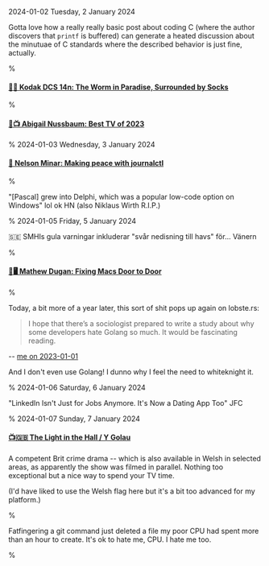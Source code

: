 2024-01-02 Tuesday,  2 January 2024

Gotta love how a really really basic post about coding C (where the author discovers that `printf` is buffered) can generate a heated discussion about the minutuae of C standards where the described behavior is just fine, actually.

%

#### [🔗📸 Kodak DCS 14n: The Worm in Paradise, Surrounded by Socks](https://women-and-dreams.blogspot.com/2024/01/kodak-dcs-14n-worm-in-paradise.html)

%

#### [🔗📺 Abigail Nussbaum: Best TV of 2023](https://www.lawyersgunsmoneyblog.com/2024/01/best-tv-of-2023) 

%
2024-01-03 Wednesday,  3 January 2024

#### [🔗 Nelson Minar: Making peace with journalctl](https://nelsonslog.wordpress.com/2024/01/01/making-peace-with-journalctl/)

%

"[Pascal] grew into Delphi, which was a popular low-code option on Windows" lol ok HN (also Niklaus Wirth R.I.P.)

%
2024-01-05 Friday,  5 January 2024

&#x1F1F8;&#x1F1EA; SMHIs gula varningar inkluderar "svår nedisning till havs" för... Vänern

%

#### [🔗🖥  Mathew Dugan: Fixing Macs Door to Door](https://matduggan.com/fixing-macs-door-to-door/)

%

Today, a bit more of a year later, this sort of shit pops up again on lobste.rs: 

> I hope that there’s a sociologist prepared to write a study about why some developers hate Golang so much. It would be fascinating reading.

-- [me on 2023-01-01](https://gerikson.com/m/2023/01/index.html#2023-01-01_sunday_02)

And I don't even use Golang! I dunno why I feel the need to whiteknight it.

%
2024-01-06 Saturday,  6 January 2024

"LinkedIn Isn't Just for Jobs Anymore. It's Now a Dating App Too" JFC

%
2024-01-07 Sunday,  7 January 2024

#### [📺🇬🇧 The Light in the Hall / Y Golau](https://www.imdb.com/title/tt20245230/)

A competent Brit crime drama -- which is also available in Welsh in selected areas, as apparently the show was filmed in parallel. Nothing too exceptional but a nice way to spend your TV time.

(I'd have liked to use the Welsh flag here but it's a bit too advanced for my platform.)

%

Fatfingering a git command just deleted a file my poor CPU had spent more than an hour to create. It's ok to hate me, CPU. I hate me too.

%
